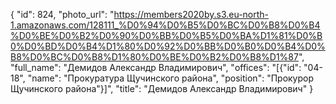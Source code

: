 {
    "id": 824,
    "photo_url": "https://members2020by.s3.eu-north-1.amazonaws.com/128111_%D0%94%D0%B5%D0%BC%D0%B8%D0%B4%D0%BE%D0%B2%D0%90%D0%BB%D0%B5%D0%BA%D1%81%D0%B0%D0%BD%D0%B4%D1%80%D0%92%D0%BB%D0%B0%D0%B4%D0%B8%D0%BC%D0%B8%D1%80%D0%BE%D0%B2%D0%B8%D1%87",
    "full_name": "Демидов Александр Владимирович",
    "offices": "[{\"id\": \"04-18\", \"name\": \"Прокуратура Щучинского района\", \"position\": \"Прокурор Щучинского района\"}]",
    "title": "Демидов Александр Владимирович"
}